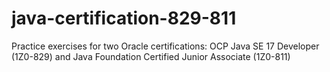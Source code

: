 # java-certification-829-811
Practice exercises for two Oracle certifications: OCP Java SE 17 Developer (1Z0-829) and Java Foundation Certified Junior Associate (1Z0-811)
